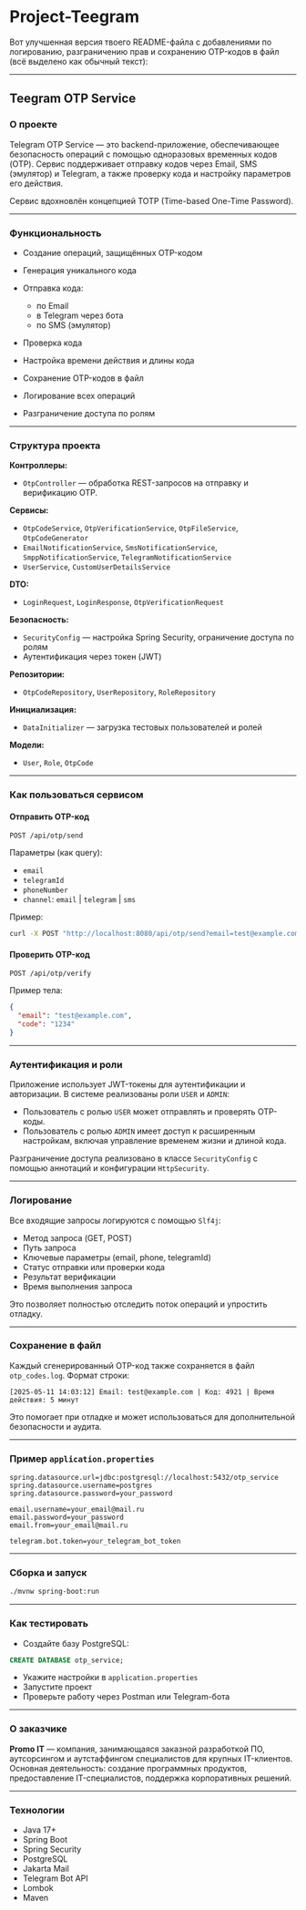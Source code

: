# Project-Teegram
Вот улучшенная версия твоего README-файла с добавлениями по логированию, разграничению прав и сохранению OTP-кодов в файл (всё выделено как обычный текст):

---

## Teegram OTP Service

### О проекте

Telegram OTP Service — это backend-приложение, обеспечивающее безопасность операций с помощью одноразовых временных кодов (OTP). Сервис поддерживает отправку кодов через Email, SMS (эмулятор) и Telegram, а также проверку кода и настройку параметров его действия.

Сервис вдохновлён концепцией TOTP (Time-based One-Time Password).

---

### Функциональность

* Создание операций, защищённых OTP-кодом
* Генерация уникального кода
* Отправка кода:

  * по Email
  * в Telegram через бота
  * по SMS (эмулятор)
* Проверка кода
* Настройка времени действия и длины кода
* Сохранение OTP-кодов в файл
* Логирование всех операций
* Разграничение доступа по ролям

---

### Структура проекта

**Контроллеры:**

* `OtpController` — обработка REST-запросов на отправку и верификацию OTP.

**Сервисы:**

* `OtpCodeService`, `OtpVerificationService`, `OtpFileService`, `OtpCodeGenerator`
* `EmailNotificationService`, `SmsNotificationService`, `SmppNotificationService`, `TelegramNotificationService`
* `UserService`, `CustomUserDetailsService`

**DTO:**

* `LoginRequest`, `LoginResponse`, `OtpVerificationRequest`

**Безопасность:**

* `SecurityConfig` — настройка Spring Security, ограничение доступа по ролям
* Аутентификация через токен (JWT)

**Репозитории:**

* `OtpCodeRepository`, `UserRepository`, `RoleRepository`

**Инициализация:**

* `DataInitializer` — загрузка тестовых пользователей и ролей

**Модели:**

* `User`, `Role`, `OtpCode`

---

### Как пользоваться сервисом

#### Отправить OTP-код

`POST /api/otp/send`

Параметры (как query):

* `email`
* `telegramId`
* `phoneNumber`
* `channel`: `email` | `telegram` | `sms`

Пример:

```bash
curl -X POST "http://localhost:8080/api/otp/send?email=test@example.com&channel=email"
```

#### Проверить OTP-код

`POST /api/otp/verify`

Пример тела:

```json
{
  "email": "test@example.com",
  "code": "1234"
}
```

---

### Аутентификация и роли

Приложение использует JWT-токены для аутентификации и авторизации. В системе реализованы роли `USER` и `ADMIN`:

* Пользователь с ролью `USER` может отправлять и проверять OTP-коды.
* Пользователь с ролью `ADMIN` имеет доступ к расширенным настройкам, включая управление временем жизни и длиной кода.

Разграничение доступа реализовано в классе `SecurityConfig` с помощью аннотаций и конфигурации `HttpSecurity`.

---

### Логирование

Все входящие запросы логируются с помощью `Slf4j`:

* Метод запроса (GET, POST)
* Путь запроса
* Ключевые параметры (email, phone, telegramId)
* Статус отправки или проверки кода
* Результат верификации
* Время выполнения запроса

Это позволяет полностью отследить поток операций и упростить отладку.

---

### Сохранение в файл

Каждый сгенерированный OTP-код также сохраняется в файл `otp_codes.log`. Формат строки:

```
[2025-05-11 14:03:12] Email: test@example.com | Код: 4921 | Время действия: 5 минут
```

Это помогает при отладке и может использоваться для дополнительной безопасности и аудита.

---

### Пример `application.properties`

```properties
spring.datasource.url=jdbc:postgresql://localhost:5432/otp_service
spring.datasource.username=postgres
spring.datasource.password=your_password

email.username=your_email@mail.ru
email.password=your_password
email.from=your_email@mail.ru

telegram.bot.token=your_telegram_bot_token
```

---

### Сборка и запуск

```bash
./mvnw spring-boot:run
```

---

### Как тестировать

* Создайте базу PostgreSQL:

```sql
CREATE DATABASE otp_service;
```

* Укажите настройки в `application.properties`
* Запустите проект
* Проверьте работу через Postman или Telegram-бота

---

### О заказчике

**Promo IT** — компания, занимающаяся заказной разработкой ПО, аутсорсингом и аутстаффингом специалистов для крупных IT-клиентов. Основная деятельность: создание программных продуктов, предоставление IT-специалистов, поддержка корпоративных решений.

---

### Технологии

* Java 17+
* Spring Boot
* Spring Security
* PostgreSQL
* Jakarta Mail
* Telegram Bot API
* Lombok
* Maven

